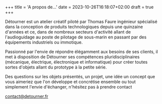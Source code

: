 +++
title = 'A propos de...'
date = 2023-10-26T16:18:07+02:00
draft = true
+++

Détourner est un atelier créatif piloté par Thomas Faure ingénieur spécialisé dans la conception de produits technologiques 
depuis une quinzaine d'années et ce, dans de nombreux secteurs d'activité allant de l'audioguidage au poste de pilotage 
de sous-marin en passant par des équipements industriels ou immotique. 

Passionné par l'envie de répondre élégamment aux besoins de ses clients, il met à disposition de 
Détourner ses compétences pluridisciplinaires (mécanique, électrique, électronique et informatique) 
pour créer toutes sortes d'objets allant du prototype à la petite série. 

Des questions sur les objets présentés, un projet, une idée un concept que vous aimeriez que l'on développe et 
concrétise ensemble ou tout simplement l'envie d'échanger, n'hésitez pas à prendre contact  

contact@detourner.fr 